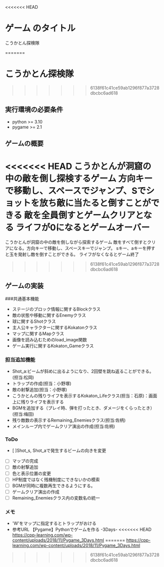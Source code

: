 <<<<<<< HEAD
# ゲーム のタイトル
こうかとん探検隊

=======
# こうかとん探検隊
>>>>>>> 6138f61c41ce59ab1296f877a3728dbcbc6ad618
## 実行環境の必要条件
* python >= 3.10
* pygame >= 2.1

## ゲームの概要
<<<<<<< HEAD
こうかとんが洞窟の中の敵を倒し探検するゲーム
方向キーで移動し、スペースでジャンプ、Sでショットを放ち敵に当たると倒すことができる
敵を全員倒すとゲームクリアとなる
ライフが0になるとゲームオーバー
=======
こうかとんが洞窟の中の敵を倒しながら探索するゲーム
敵をすべて倒すとクリアになる。方向キーで移動し、スペースキーでジャンプ。
sキー、aキーを押すと玉を発射し敵を倒すことができる。
ライフがなくなるとゲーム終了
>>>>>>> 6138f61c41ce59ab1296f877a3728dbcbc6ad618

## ゲームの実装
###共通基本機能
* ステージのブロック情報に関するBlockクラス
* 敵の状態や移動に関するEnemyクラス
* 球に関するShotクラス
* 主人公キャラクターに関するKokatonクラス
* マップに関するMapクラス
* 画像を読み込むためのload_image関数
* ゲーム実行に関するKokaton_Gameクラス
### 担当追加機能
* Shot_a:ビームが斜めに出るようになり、2回壁を跳ね返ることができる。(担当:松岡)
* トラップの作成(担当：小野塚)
* 敵の射撃追加(担当：小野塚)
* こうかとんの残りライフを表示するKokaton_Lifeクラス(担当：石原)：画面上に残りライフを表示する
* BGMを追加する（プレイ時、弾を打ったとき、ダメージをくらったとき）(担当:梅田)
* 残り敵数の表示するRemaining_Enemiesクラス(担当:佐柄)
* メインループ内でゲームクリア演出の作成(担当:佐柄)
### ToDo
- [ ]Shot_s, Shot_aで発生するビームの向きを変更 
- [ ] マップの完成
- [ ] 敵の射撃追加
- [ ] 色と表示位置の変更
- [ ] HP制度ではなく残機制度にできないかの模索
- [ ] BGMが同時に複数再生できるようにする。
- [ ] ゲームクリア演出の作成
- [ ] Remaining_Enemiesクラス内の変数名の統一
### メモ
* 'W'をマップに指定するとトラップがおける
* 参考URL
【Pygame】Pythonでゲームを作る -3Days-
<<<<<<< HEAD
https://cpp-learning.com/wp-content/uploads/2018/11/Pygame_3Days.html
=======
https://cpp-learning.com/wp-content/uploads/2018/11/Pygame_3Days.html
>>>>>>> 6138f61c41ce59ab1296f877a3728dbcbc6ad618
